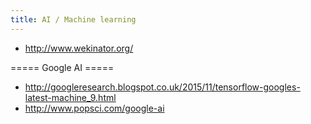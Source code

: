 ```yaml
---
title: AI / Machine learning
---
```

* http://www.wekinator.org/

===== Google AI =====
* http://googleresearch.blogspot.co.uk/2015/11/tensorflow-googles-latest-machine_9.html
* http://www.popsci.com/google-ai
